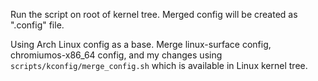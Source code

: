 Run the script on root of kernel tree. Merged config will be created as ".config" file.

Using Arch Linux config as a base. Merge linux-surface config, chromiumos-x86_64 config, and my changes using `scripts/kconfig/merge_config.sh` which is available in Linux kernel tree.